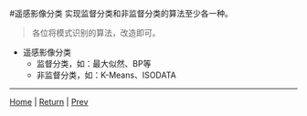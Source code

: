 
#遥感影像分类
实现监督分类和非监督分类的算法至少各一种。

> 各位将模式识别的算法，改造即可。

- 遥感影像分类
	- 监督分类，如：最大似然、BP等
	- 非监督分类，如：K-Means、ISODATA

---
[Home](../docs/README.md) | [Return](#遥感影像分类) | [Prev](./D5_Geocorrection.md)